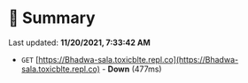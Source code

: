 # 📖 Summary
Last updated: **11/20/2021, 7:33:42 AM**

- `GET` [https://Bhadwa-sala.toxicblte.repl.co](https://Bhadwa-sala.toxicblte.repl.co) - **Down** (477ms)
